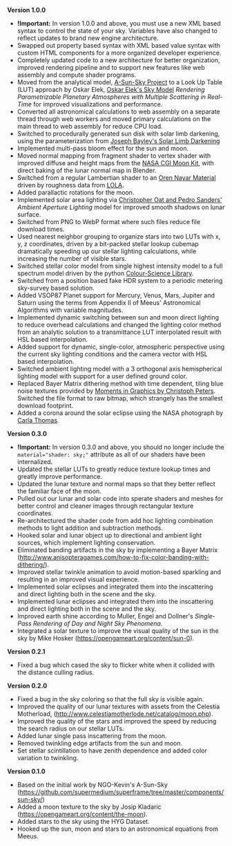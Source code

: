 **Version 1.0.0**
* **!Important:** In version 1.0.0 and above, you must use a new XML based syntax to control the state of your sky. Variables have also changed to reflect updates to brand new engine architecture.
* Swapped out property based syntax with XML based value syntax with custom HTML components for a more organized developer experience.
* Completely updated code to a new architecture for better organization, improved rendering pipeline and to support new features like web assembly and compute shader programs.
* Moved from the analytical model, [A-Sun-Sky Project](https://github.com/ngokevin/kframe/tree/master/components/sun-sky) to a Look Up Table (LUT) approach by Oskar Elek, [Oskar Elek's Sky Model](http://old.cescg.org/CESCG-2009/papers/PragueCUNI-Elek-Oskar09.pdf) *Rendering Parametrizable Planetary Atmospheres with Multiple Scattering in Real-Time* for improved visualizations and performance.
* Converted all astronomical calculations to web assembly on a separate thread through web workers and moved primary calculations on the main thread to web assembly for reduce CPU load.
* Switched to procedurally generated sun disk with solar limb darkening, using the parameterization from [Joseph Bayley's Solar Limb Darkening](https://twiki.ph.rhul.ac.uk/twiki/pub/Public/Solar_Limb_Darkening_Project/Solar_Limb_Darkening.pdf)
* Implemented  multi-pass bloom effect for the sun and moon.
* Moved normal mapping from fragment shader to vertex shader with improved diffuse and height maps from the [NASA CGI Moon Kit](https://svs.gsfc.nasa.gov/4720), with direct baking of the lunar normal map in Blender.
* Switched from a regular Lambertian shader to an [Oren Nayar Material](https://patapom.com/blog/BRDF/MSBRDFEnergyCompensation/#fn:4) driven by roughness data from [LOLA](https://sos.noaa.gov/datasets/moon-surface-roughness/).
* Added parallactic rotations for the moon.
* Implemented solar area lighting via [Christopher Oat and Pedro Sanders'](https://www.cse.ust.hk/~psander/docs/aperture.pdf) *Ambient Aperture Lighting* model for improved smooth shadows on lunar surface.
* Switched from PNG to WebP format where such files reduce file download times.
* Used nearest neighbor grouping to organize stars into two LUTs with x, y, z coordinates, driven by a bit-packed stellar lookup cubemap dramatically speeding up our stellar lighting calculations, while increasing the number of visible stars.
* Switched stellar color model from single highest intensity model to a full spectrum model driven by the python [Colour-Science Library](https://www.colour-science.org/).
* Switched from a position based fake HDR system to a periodic metering sky-survey based solution.
* Added VSOP87 Planet support for Mercury, Venus, Mars, Jupiter and Saturn using the terms from Appendix II of Meeus' Astronomical Algorithms with variable magnitudes.
* Implemented dynamic switching between sun and moon direct lighting to reduce overhead calculations and changed the lighting color method from an analytic solution to a transmittance LUT interpolated result with HSL based interpolation.
* Added support for dynamic, single-color, atmospheric perspective using the current sky lighting conditions and the camera vector with HSL based interpolation.
* Switched ambient lighting model with a 3 orthogonal axis hemispherical lighting model with support for a user defined ground color.
* Replaced Bayer Matrix dithering method with time dependent, tiling blue noise textures provided by [Moments in Graphics  by Christoph Peters](http://momentsingraphics.de/BlueNoise.html). Switched the file format to raw bitmap, which strangely has the smallest download footprint.
* Added a corona around the solar eclipse using the NASA photograph by [Carla Thomas](https://www.nasa.gov/centers/armstrong/multimedia/imagegallery/2017_total_solar_eclipse/AFRC2017-0233-006.html).

**Version 0.3.0**
* **!Important:** In version 0.3.0 and above, you should no longer include the  ```material="shader: sky;"``` attribute as all of our shaders have been internalized.
* Updated the stellar LUTs to greatly reduce texture lookup times and greatly improve performance.
* Updated the lunar texture and normal maps so that they better reflect the familiar face of the moon.
* Pulled out our lunar and solar code into sperate shaders and meshes for better control and cleaner images through rectangular texture coordinates.
* Re-architectured the shader code from add hoc lighting combination methods to light addition and subtraction methods.
* Hooked solar and lunar object up to directional and ambient light sources, which implement lighting conservation.
* Eliminated banding artifacts in the sky by implementing a Bayer Matrix (http://www.anisopteragames.com/how-to-fix-color-banding-with-dithering/).
* Improved stellar twinkle animation to avoid motion-based sparkling and resulting in an improved visual experience.
* Implemented solar eclipses and integrated them into the inscattering and direct lighting both in the scene and the sky.
* Implemented lunar eclipses and integrated them into the inscattering and direct lighting both in the scene and the sky.
* Improved earth shine according to Muller, Engel and Dollner's *Single-Pass Rendering of Day and Night Sky Phenomena*.
* Integrated a solar texture to improve the visual quality of the sun in the sky by Mike Hosker (https://opengameart.org/content/sun-0).

**Version 0.2.1**
* Fixed a bug which cased the sky to flicker white when it collided with the distance culling radius.

**Version 0.2.0**
* Fixed a bug in the sky coloring so that the full sky is visible again.
* Improved the quality of our lunar textures with assets from the Celestia Motherload, (http://www.celestiamotherlode.net/catalog/moon.php).
* Improved the quality of the stars and improved the speed by reducing the search radius on our stellar LUTs.
* Added lunar single pass inscattering from the moon.
* Removed twinkling edge artifacts from the sun and moon.
* Set stellar scintillation to have zenith dependence and added color variation to twinkling.

**Version 0.1.0**
* Based on the initial work by NGO-Kevin's A-Sun-Sky (https://github.com/supermedium/superframe/tree/master/components/sun-sky/)
* Added a moon texture to the sky by Josip Kladaric (https://opengameart.org/content/the-moon).
* Added stars to the sky using the HYG Dataset.
* Hooked up the sun, moon and stars to an astronomical equations from Meeus.
